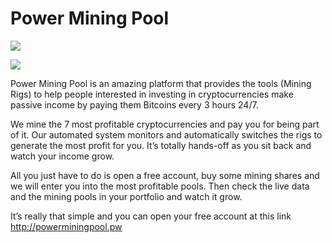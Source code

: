 # Power Mining Pool

<a href="http://powerminingpool.pw" target="_blank"><img src="https://www.powerminingpool.com/images/dashboard_screen_short.png"></a>

<a href="http://powerminingpool.pw" target="_blank"><img src="https://www.powerminingpool.com/images/portfolio_screen_short.png"></a>

Power Mining Pool is an amazing platform that provides the tools (Mining Rigs) to help people interested in investing in cryptocurrencies make passive income by paying them Bitcoins every 3 hours 24/7.

We mine the 7 most profitable cryptocurrencies and pay you for being part of it. Our automated system monitors and automatically switches the rigs to generate the most profit for you. It’s totally hands-off as you sit back and watch your income grow.

All you just have to do is open a free account, buy some mining shares and we will enter you into the most profitable pools. Then check the live data and the mining pools in your portfolio and watch it grow.

It’s really that simple and you can open your free account at this link http://powerminingpool.pw